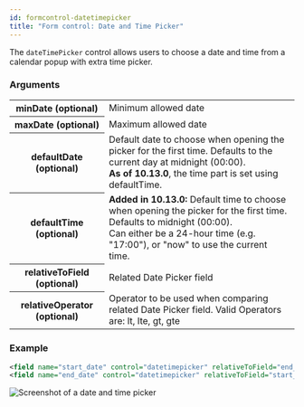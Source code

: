 ```yaml
---
id: formcontrol-datetimepicker
title: "Form control: Date and Time Picker"
---
```


The `dateTimePicker` control allows users to choose a date and time from a calendar popup with extra time picker.

### Arguments

<div class="table-responsive">
    <table class="table">
        <tbody>
            <tr>
                <th>minDate (optional)</th>
                <td>Minimum allowed date</td>
            </tr>
            <tr>
                <th>maxDate (optional)</th>
                <td>Maximum allowed date</td>
            </tr>
            <tr>
                <th>defaultDate (optional)</th>
                <td>Default date to choose when opening the picker for the first time. Defaults to the current day at midnight (00:00).<br>
                <strong>As of 10.13.0</strong>, the time part is set using defaultTime.</td>
            </tr>
            <tr>
                <th>defaultTime (optional)</th>
                <td><strong>Added in 10.13.0:</strong> Default time to choose when opening the picker for the first time. Defaults to midnight (00:00).<br>
                Can either be a 24-hour time (e.g. "17:00"), or "now" to use the current time.</td>
            </tr>
            <tr>
                <th>relativeToField (optional)</th>
                <td>Related Date Picker field</td>
            </tr>
            <tr>
                <th>relativeOperator (optional)</th>
                <td>Operator to be used when comparing related Date Picker field. Valid Operators are: lt, lte, gt, gte</td>
            </tr>
        </tbody>
    </table>
</div>

### Example

```xml
<field name="start_date" control="datetimepicker" relativeToField="end_date" relativeOperator="lte"/>
<field name="end_date" control="datetimepicker" relativeToField="start_date" relativeOperator="gte"/>
```

![Screenshot of a date and time picker](images/screenshots/dateTimePicker.png)

